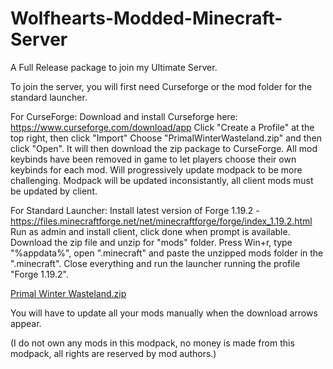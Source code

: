 # Wolfhearts-Modded-Minecraft-Server
A Full Release package to join my Ultimate Server.

To join the server, you will first need Curseforge or the mod folder for the standard launcher.

For CurseForge:
Download and install Curseforge here: https://www.curseforge.com/download/app
Click "Create a Profile" at the top right, then click "Import"
Choose "PrimalWinterWasteland.zip" and then click "Open".
It will then download the zip package to CurseForge.
All mod keybinds have been removed in game to let players choose their own keybinds for each mod.
Will progressively update modpack to be more challenging.
Modpack will be updated inconsistantly, all client mods must be updated by client.

For Standard Launcher:
Install latest version of Forge 1.19.2 - https://files.minecraftforge.net/net/minecraftforge/forge/index_1.19.2.html
Run as admin and install client, click done when prompt is available.
Download the zip file and unzip for "mods" folder.
Press Win+r, type "%appdata%", open ".minecraft" and paste the unzipped mods folder in the ".minecraft".
Close everything and run the launcher running the profile "Forge 1.19.2". 



[Primal Winter Wasteland.zip](https://github.com/user-attachments/files/16715768/Primal.Winter.Wasteland.zip)



You will have to update all your mods manually when the download arrows appear.

(I do not own any mods in this modpack, no money is made from this modpack, all rights are reserved by mod authors.)
